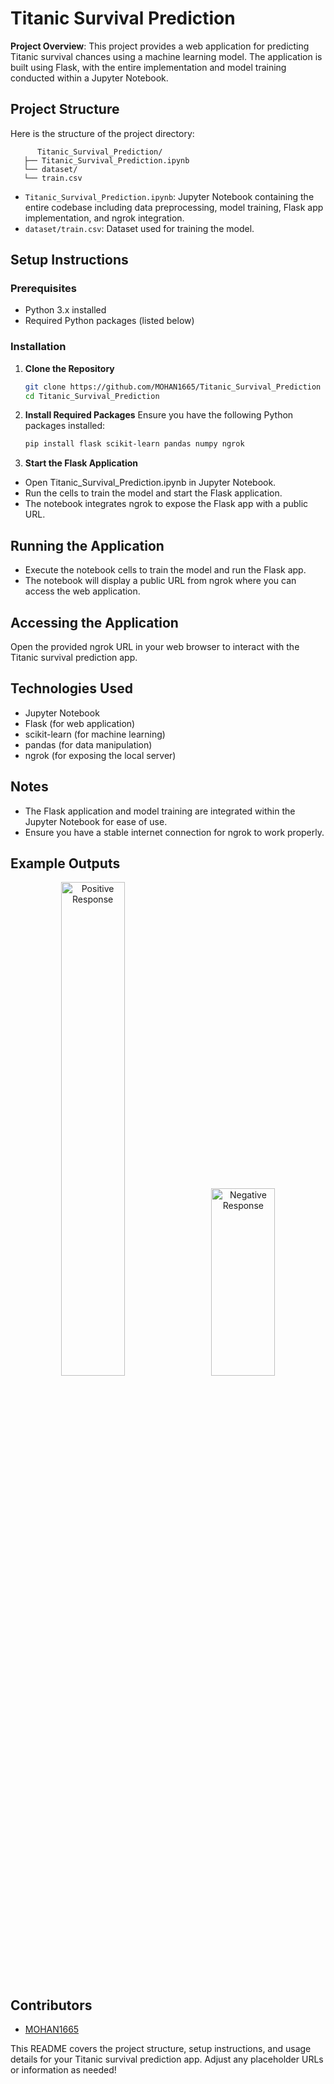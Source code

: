 # Titanic Survival Prediction

**Project Overview**: This project provides a web application for predicting Titanic survival chances using a machine learning model. The application is built using Flask, with the entire implementation and model training conducted within a Jupyter Notebook.

## Project Structure

Here is the structure of the project directory:

```
      Titanic_Survival_Prediction/
   ├── Titanic_Survival_Prediction.ipynb
   └── dataset/
   └── train.csv
```
- `Titanic_Survival_Prediction.ipynb`: Jupyter Notebook containing the entire codebase including data preprocessing, model training, Flask app implementation, and ngrok integration.
- `dataset/train.csv`: Dataset used for training the model.

## Setup Instructions

### Prerequisites

- Python 3.x installed
- Required Python packages (listed below)

### Installation

1. **Clone the Repository**
   ```bash
   git clone https://github.com/MOHAN1665/Titanic_Survival_Prediction
   cd Titanic_Survival_Prediction

2. **Install Required Packages**
Ensure you have the following Python packages installed:
   ```bash 
   pip install flask scikit-learn pandas numpy ngrok

4. **Start the Flask Application**
   
- Open Titanic_Survival_Prediction.ipynb in Jupyter Notebook.
- Run the cells to train the model and start the Flask application.
- The notebook integrates ngrok to expose the Flask app with a public URL.

## Running the Application
- Execute the notebook cells to train the model and run the Flask app.
- The notebook will display a public URL from ngrok where you can access the web application.

## Accessing the Application
Open the provided ngrok URL in your web browser to interact with the Titanic survival prediction app.

## Technologies Used
- Jupyter Notebook
- Flask (for web application)
- scikit-learn (for machine learning)
- pandas (for data manipulation)
- ngrok (for exposing the local server)

## Notes
- The Flask application and model training are integrated within the Jupyter Notebook for ease of use.
- Ensure you have a stable internet connection for ngrok to work properly.

## Example Outputs

<p align="center">
  <img src="images/Output_1.jpg" alt="Positive Response" width="45%" style="margin-right: 10px;"/>
  <img src="images/Output_0.jpg" alt="Negative Response" width="45%" style="height: 300px;"/>
</p>


## Contributors
- [MOHAN1665](https://github.com/MOHAN1665)


This README covers the project structure, setup instructions, and usage details for your Titanic survival prediction app. Adjust any placeholder URLs or information as needed!







